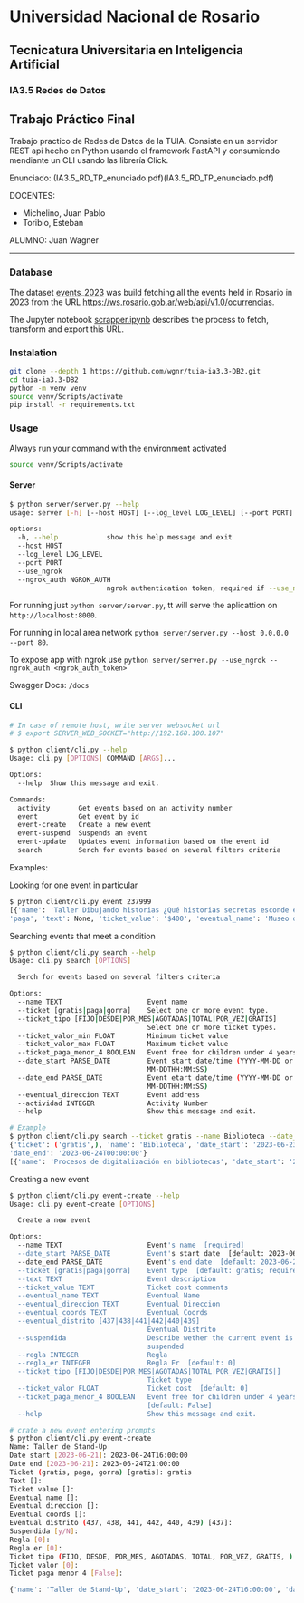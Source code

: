 # Universidad Nacional de Rosario
## Tecnicatura Universitaria en Inteligencia Artificial
### IA3.5 Redes de Datos
## Trabajo Práctico Final

Trabajo practico de Redes de Datos de la TUIA. Consiste en un servidor REST api hecho en Python usando el framework FastAPI y consumiendo mendiante un CLI usando las librería Click.

Enunciado: (IA3.5_RD_TP_enunciado.pdf)(IA3.5_RD_TP_enunciado.pdf)

DOCENTES:
- Michelino, Juan Pablo
- Toribio, Esteban

ALUMNO: Juan Wagner

---

### Database

The dataset [events_2023](events_2023.parquet) was build fetching all the events held in Rosario in 2023 from the URL https://ws.rosario.gob.ar/web/api/v1.0/ocurrencias. 

The Jupyter notebook [scrapper.ipynb](scrapper.ipynb) describes the process to fetch, transform and export this URL.

### Instalation
```bash
git clone --depth 1 https://github.com/wgnr/tuia-ia3.3-DB2.git
cd tuia-ia3.3-DB2
python -m venv venv
source venv/Scripts/activate
pip install -r requirements.txt
```

### Usage
Always run your command with the environment activated
```bash
source venv/Scripts/activate
```

#### Server
```bash
$ python server/server.py --help
usage: server [-h] [--host HOST] [--log_level LOG_LEVEL] [--port PORT] [--use_ngrok] [--ngrok_auth NGROK_AUTH]

options:
  -h, --help            show this help message and exit
  --host HOST
  --log_level LOG_LEVEL
  --port PORT
  --use_ngrok
  --ngrok_auth NGROK_AUTH
                        ngrok authentication token, required if --use_ngrok is set to True
```

For running just `python server/server.py`, tt will serve the aplicattion on `http://localhost:8000`.


For running in local area network `python server/server.py --host 0.0.0.0 --port 80`.

To expose app with ngrok use `python server/server.py --use_ngrok --ngrok_auth <ngrok_auth_token>`

Swagger Docs: `/docs`


#### CLI

```bash
# In case of remote host, write server websocket url
# $ export SERVER_WEB_SOCKET="http://192.168.100.107"

$ python client/cli.py --help
Usage: cli.py [OPTIONS] COMMAND [ARGS]...

Options:
  --help  Show this message and exit.

Commands:
  activity       Get events based on an activity number
  event          Get event by id
  event-create   Create a new event
  event-suspend  Suspends an event
  event-update   Updates event information based on the event id
  search         Serch for events based on several filters criteria
```

Examples:

Looking for one event in particular
```bash
$ python client/cli.py event 237999
[{'name': 'Taller Dibujando historias ¿Qué historias secretas esconde el Estevez?', 'date_start': '2023-07-28T15:00:00', 'date_end': '2023-07-28T17:00:00', 'ticket': 
'paga', 'text': None, 'ticket_value': '$400', 'eventual_name': 'Museo de Arte Decorativo Firma y Odilo Estevez', 'eventual_direccion': 'SANTA FE 748', 'eventual_coords': '5440805.12347424,6354961.3519457', 'eventual_distrito': '437', 'suspendida': False, 'actividad': 237998, 'regla': 0, 'regla_er': None, 'ticket_tipo': 'FIJO', 'ticket_valor': 400.0, 'ticket_paga_menor_4': True, 'id': 237999}]
```

Searching events that meet a condition
```bash
$ python client/cli.py search --help
Usage: cli.py search [OPTIONS]

  Serch for events based on several filters criteria

Options:
  --name TEXT                     Event name
  --ticket [gratis|paga|gorra]    Select one or more event type.
  --ticket_tipo [FIJO|DESDE|POR_MES|AGOTADAS|TOTAL|POR_VEZ|GRATIS]
                                  Select one or more ticket types.
  --ticket_valor_min FLOAT        Minimum ticket value
  --ticket_valor_max FLOAT        Maximum ticket value
  --ticket_paga_menor_4 BOOLEAN   Event free for children under 4 years-old
  --date_start PARSE_DATE         Event start date/time (YYYY-MM-DD or YYYY-
                                  MM-DDTHH:MM:SS)
  --date_end PARSE_DATE           Event etart date/time (YYYY-MM-DD or YYYY-
                                  MM-DDTHH:MM:SS)
  --eventual_direccion TEXT       Event address
  --actividad INTEGER             Activity Number
  --help                          Show this message and exit.
```
```bash
# Example
$ python client/cli.py search --ticket gratis --name Biblioteca --date_start 2023-06-23 --date_end 2023-06-24
{'ticket': ('gratis',), 'name': 'Biblioteca', 'date_start': '2023-06-23T00:00:00', 
'date_end': '2023-06-24T00:00:00'}
[{'name': 'Procesos de digitalización en bibliotecas', 'date_start': '2023-06-23T18:00:00', 'date_end': '2023-06-23T20:00:00', 'ticket': 'gratis', 'text': None, 'ticket_value': None, 'eventual_name': 'Biblioteca Argentina Dr. Juan Álvarez', 'eventual_direccion': 'ROCA PTE. JULIO ARGENTINO 731', 'eventual_coords': '5439709.56,6355215.2', 'eventual_distrito': '437', 'suspendida': False, 'actividad': 233651, 'regla': 0, 'regla_er': None, 'ticket_tipo': None, 'ticket_valor': 0.0, 'ticket_paga_menor_4': True, 'id': 233655}]
```

Creating a new event
```bash
$ python client/cli.py event-create --help
Usage: cli.py event-create [OPTIONS]

  Create a new event

Options:
  --name TEXT                     Event's name  [required]
  --date_start PARSE_DATE         Event's start date  [default: 2023-06-20]
  --date_end PARSE_DATE           Event's end date  [default: 2023-06-20]
  --ticket [gratis|paga|gorra]    Event type  [default: gratis; required]
  --text TEXT                     Event description
  --ticket_value TEXT             Ticket cost comments
  --eventual_name TEXT            Eventual Name
  --eventual_direccion TEXT       Eventual Direccion
  --eventual_coords TEXT          Eventual Coords
  --eventual_distrito [437|438|441|442|440|439]
                                  Eventual Distrito
  --suspendida                    Describe wether the current event is
                                  suspended
  --regla INTEGER                 Regla
  --regla_er INTEGER              Regla Er  [default: 0]
  --ticket_tipo [FIJO|DESDE|POR_MES|AGOTADAS|TOTAL|POR_VEZ|GRATIS|]
                                  Ticket type
  --ticket_valor FLOAT            Ticket cost  [default: 0]
  --ticket_paga_menor_4 BOOLEAN   Event free for children under 4 years-old
                                  [default: False]
  --help                          Show this message and exit.
```
```bash
# crate a new event entering prompts
$ python client/cli.py event-create
Name: Taller de Stand-Up
Date start [2023-06-21]: 2023-06-24T16:00:00
Date end [2023-06-21]: 2023-06-24T21:00:00
Ticket (gratis, paga, gorra) [gratis]: gratis
Text []: 
Ticket value []: 
Eventual name []: 
Eventual direccion []: 
Eventual coords []: 
Eventual distrito (437, 438, 441, 442, 440, 439) [437]: 
Suspendida [y/N]: 
Regla [0]: 
Regla er [0]: 
Ticket tipo (FIJO, DESDE, POR_MES, AGOTADAS, TOTAL, POR_VEZ, GRATIS, ) []: 
Ticket valor [0]: 
Ticket paga menor 4 [False]:      

{'name': 'Taller de Stand-Up', 'date_start': '2023-06-24T16:00:00', 'date_end': '2023-06-24T21:00:00', 'ticket': 'gratis', 'text': None, 'ticket_value': None, 'eventual_name': None, 'eventual_direccion': None, 'eventual_coords': None, 'eventual_distrito': '437', 'suspendida': False, 'actividad': 238001, 'regla': 0, 'regla_er': None, 'ticket_tipo': None, 'ticket_valor': None, 'ticket_paga_menor_4': True, 'id': 238002}
```
